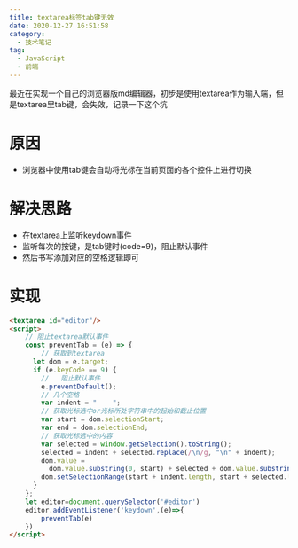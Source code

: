 ```yaml
---
title: textarea标签tab键无效
date: 2020-12-27 16:51:58
category:
  - 技术笔记
tag:
  - JavaScript
  - 前端
---
```



最近在实现一个自己的浏览器版md编辑器，初步是使用textarea作为输入端，但是textarea里tab键，会失效，记录一下这个坑
<!-- more -->

# 原因
- 浏览器中使用tab键会自动将光标在当前页面的各个控件上进行切换

# 解决思路
- 在textarea上监听keydown事件
- 监听每次的按键，是tab键时(code=9)，阻止默认事件
- 然后书写添加对应的空格逻辑即可

# 实现
```html
<textarea id="editor"/>
<script>
    // 阻止textarea默认事件
    const preventTab = (e) => {
        // 获取到textarea
      let dom = e.target;
      if (e.keyCode == 9) {
        //   阻止默认事件
        e.preventDefault();
        // 几个空格
        var indent = "    ";
        // 获取光标选中or光标所处字符串中的起始和截止位置
        var start = dom.selectionStart;
        var end = dom.selectionEnd;
        // 获取光标选中的内容
        var selected = window.getSelection().toString();
        selected = indent + selected.replace(/\n/g, "\n" + indent);
        dom.value =
          dom.value.substring(0, start) + selected + dom.value.substring(end);
        dom.setSelectionRange(start + indent.length, start + selected.length);
      }
    };
    let editor=document.querySelector('#editor')
    editor.addEventListener('keydown',(e)=>{
        preventTab(e)
    })
</script>
```